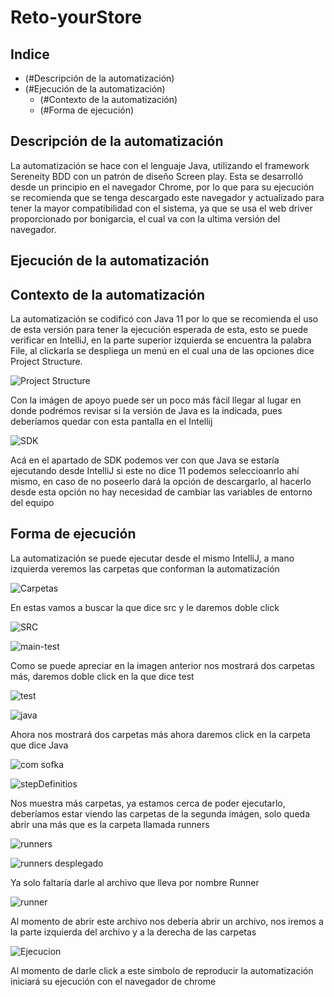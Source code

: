 # Reto-yourStore

## Indice

- (#Descripción de la automatización)
- (#Ejecución de la automatización)
  - (#Contexto de la automatización)
  - (#Forma de ejecución)
 
## Descripción de la automatización

La automatización se hace con el lenguaje Java, utilizando el framework Sereneity BDD con un patrón de diseño Screen play.
Esta se desarrolló desde un principio en el navegador Chrome, por lo que para su ejecución se recomienda que se tenga descargado este navegador y actualizado para tener la mayor compatibilidad con el sistema, ya que se usa el web driver proporcionado por bonigarcia, el cual va con la ultima versión del navegador.

## Ejecución de la automatización

## Contexto de la automatización

La automatización se codificó con Java 11 por lo que se recomienda el uso de esta versión para tener la ejecución esperada de esta, esto se puede verificar en IntelliJ, en la parte superior izquierda se encuentra la palabra File, al clickarla se despliega un menú en el cual una de las opciones dice Project Structure.

![Project Structure](https://github.com/user-attachments/assets/5ad1da53-eccc-40cf-8a31-185617592272)

Con la imágen de apoyo puede ser un poco más fácil llegar al lugar en donde podrémos revisar si la versión de Java es la indicada, pues deberíamos quedar con esta pantalla en el Intellij


![SDK](https://github.com/user-attachments/assets/7758f8f0-26ca-4c78-97f2-7693e62d0e55)

Acá en el apartado de SDK podemos ver con que Java se estaría ejecutando desde IntelliJ si este no dice 11 podemos seleccioanrlo ahí mismo, en caso de no poseerlo dará la opción de descargarlo, al hacerlo desde esta opción no hay necesidad de cambiar las variables de entorno del equipo

## Forma de ejecución

La automatización se puede ejecutar desde el mismo IntelliJ, a mano izquierda veremos las carpetas que conforman la automatización

![Carpetas](https://github.com/user-attachments/assets/578d37a3-ac50-4a66-b198-c5073be1b571)

En estas vamos a buscar la que dice src y le daremos doble click

![SRC](https://github.com/user-attachments/assets/80436976-ffc0-4bfb-9ca6-df5fcf6eee59)

![main-test](https://github.com/user-attachments/assets/e730edce-7ade-429d-9337-ccbbd0e7cb28)

Como se puede apreciar en la imagen anterior nos mostrará dos carpetas más, daremos doble click en la que dice test

![test](https://github.com/user-attachments/assets/40ee1649-8547-4984-b962-be8bf516eb50)

![java](https://github.com/user-attachments/assets/3fc10f5d-6172-4b58-b0a5-16125223c9ef)

Ahora nos mostrará dos carpetas más ahora daremos click en la carpeta que dice Java

![com sofka](https://github.com/user-attachments/assets/3b0a5223-d116-489a-b372-505a308e88d4)

![stepDefinitios](https://github.com/user-attachments/assets/af58fd56-684c-48d3-b185-d834f63ac455)

Nos muestra más carpetas, ya estamos cerca de poder ejecutarlo, deberíamos estar viendo las carpetas de la segunda imágen, solo queda abrir una más que es la carpeta llamada runners

![runners](https://github.com/user-attachments/assets/76c99c20-b4ef-40c9-a7b2-379af721e574)

![runners desplegado](https://github.com/user-attachments/assets/5bbcf3a4-2ac9-47f1-be3d-f373f41f65f6)

Ya solo faltaría darle al archivo que lleva por nombre Runner

![runner](https://github.com/user-attachments/assets/cea9b992-4ede-4f00-9cbf-02f8b81303d8)

Al momento de abrir este archivo nos debería abrir un archivo, nos iremos a la parte izquierda del archivo y a la derecha de las carpetas

![Ejecucion](https://github.com/user-attachments/assets/db3eee04-0e7d-4320-8179-bf2e2985c706)

Al momento de darle click a este simbolo de reproducir la automatización iniciará su ejecución con el navegador de chrome


